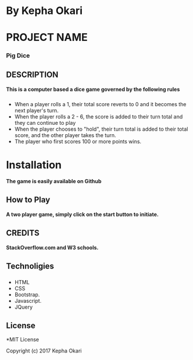 
# By Kepha Okari

#### 

# PROJECT NAME

### Pig Dice

## DESCRIPTION

#### This is a computer based a dice game governed by the following rules

##### 
* When a player rolls a 1, their total score reverts to 0 and it becomes the next player's turn.
* When the player rolls a 2 - 6, the score is added to their turn total and they can continue to play
* When the player chooses to "hold", their turn total is added to their total score, and the other player takes the turn.
* The player who first scores 100 or more points wins.
# Installation

#### The game is easily available on Github

## How to Play 

#### A two player game, simply click on the start button to initiate.

## CREDITS

####  StackOverflow.com and W3 schools.

## Technoligies

##### 
* HTML
* CSS
* Bootstrap.
* Javascript.
* JQuery

## License

*MIT License

Copyright (c) 2017 Kepha Okari